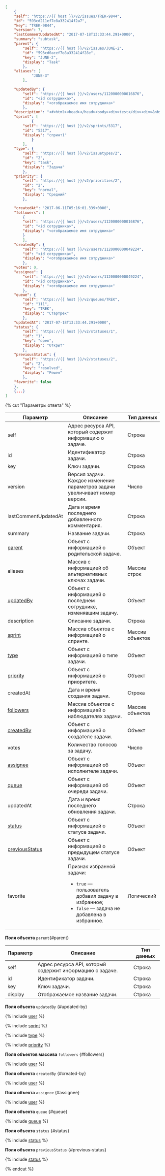 ```json
[
    {
    "self": "https://{{ host }}/v2/issues/TREK-9844",
    "id": "593cd211ef7e8a332414f2a7",
    "key": "TREK-9844",
    "version": 7,
    "lastCommentUpdatedAt": "2017-07-18T13:33:44.291+0000",
    "summary": "subtask",
    "parent": {
        "self": "https://{{ host }}/v2/issues/JUNE-2",
        "id": "593cd0acef7e8a332414f28e",
        "key": "JUNE-2",
        "display": "Task"
        },
    "aliases": [
            "JUNE-3"
        ],

    "updatedBy": {
        "self": "https://{{ host }}/v2/users/1120000000016876",
        "id": "<id сотрудника>",
        "display": "<отображаемое имя сотрудника>"
        },
    "description": "<#<html><head></head><body><div>test</div><div>&nbsp;</div><div>&nbsp;</div> </body></html>#>",
    "sprint": [
            {
        "self": "https://{{ host }}/v2/sprints/5317",
        "id": "5317",
        "display": "спринт1"
            }
        ],
    "type": {
        "self": "https://{{ host }}/v2/issuetypes/2",
        "id": "2",
        "key": "task",
        "display": "Задача"
        },
    "priority": {
        "self": "https://{{ host }}/v2/priorities/2",
        "id": "2",
        "key": "normal",
        "display": "Средний"
        },

    "createdAt": "2017-06-11T05:16:01.339+0000",
    "followers": [
        {
        "self": "https://{{ host }}/v2/users/1120000000016876",
        "id": "<id сотрудника>",
        "display": "<отображаемое имя сотрудника>"
        }
        ],
    "createdBy": {
        "self": "https://{{ host }}/v2/users/1120000000049224",
        "id": "<id сотрудника>",
        "display": "<отображаемое имя сотрудника>"
        },
    "votes": 0,
    "assignee": {
        "self": "https://{{ host }}/v2/users/1120000000049224",
        "id": "<id сотрудника>",
        "display": "<отображаемое имя сотрудника>"
        },
    "queue": {
        "self": "https://{{ host }}/v2/queues/TREK",
        "id": "111",
        "key": "TREK",
        "display": "Стартрек"
        },
    "updatedAt": "2017-07-18T13:33:44.291+0000",
    "status": {
        "self": "https://{{ host }}/v2/statuses/1",
        "id": "1",
        "key": "open",
        "display": "Открыт"
        },
    "previousStatus": {
        "self": "https://{{ host }}/v2/statuses/2",
        "id": "2",
        "key": "resolved",
        "display": "Решен"
        },
    "favorite": false
    },
    {...}
]
```

{% cut "Параметры ответа" %}

   Параметр | Описание | Тип данных
   ----- | ----- | -----
   self | Адрес ресурса API, который содержит информацию о задаче. | Строка
   id | Идентификатор задачи. | Строка
   key | Ключ задачи. | Строка
   version | Версия задачи. Каждое изменение параметров задачи увеличивает номер версии. | Число
   lastCommentUpdatedAt | Дата и время последнего добавленного комментария. | Строка
   summary | Название задачи. | Строка
   [parent](#parent) | Объект с информацией о родительской задаче. | Объект
   aliases | Массив с информацией об альтернативных ключах задачи. | Массив строк
   [updatedBy](#updated-by) | Объект с информацией о последнем сотруднике, изменявшим задачу. | Объект
   description | Описание задачи. | Строка
   [sprint](#sprint) | Массив объектов с информацией о спринте. | Массив объектов
   [type](#type) | Объект с информацией о типе задачи. | Объект
   [priority](#priority) | Объект с информацией о приоритете. | Объект
   createdAt | Дата и время создания задачи. | Строка
   [followers](#followers) | Массив объектов с информацией о наблюдателях задачи. | Массив объектов
   [createdBy](#created-by) | Объект с информацией о создателе задачи. | Объект
   votes | Количество голосов за задачу. | Число
   [assignee](#assignee) | Объект с информацией об исполнителе задачи. | Объект
   [queue](#queue) | Объект с информацией об очереди задачи. | Объект
   updatedAt | Дата и время последнего обновления задачи. | Строка
   [status](#status) | Объект с информацией о статусе задачи. | Объект
   [previousStatus](#previous-status) | Объект с информацией о предыдущем статусе задачи. | Объект
   favorite | Признак избранной задачи:<ul><li>`true` — пользователь добавил задачу в избранное;</li><li>`false` — задача не добавлена в избранное.</li></ul> | Логический

   **Поля объекта** `parent`{#parent}

   Параметр | Описание | Тип данных
   ----- | ----- | -----
   self | Адрес ресурса API, который содержит информацию о задаче. | Строка
   id | Идентификатор задачи. | Строка
   key | Ключ задачи. | Строка
   display | Отображаемое название задачи. | Строка

   **Поля объекта** `updatedBy` {#updated-by}

   {% include [user](../../../_includes/tracker/api/user.md) %}

   {% include [sprint](../../../_includes/tracker/api/sprint.md) %}

   {% include [type](../../../_includes/tracker/api/type.md) %}

   {% include [priority](../../../_includes/tracker/api/priority.md) %}

   **Поля объектов массива** `followers` {#followers}

   {% include [user](../../../_includes/tracker/api/user.md) %}

   **Поля объекта** `createdBy` {#created-by}

   {% include [user](../../../_includes/tracker/api/user.md) %}

   **Поля объекта** `assignee` {#assignee}

   {% include [user](../../../_includes/tracker/api/user.md) %}

   **Поля объекта** `queue` {#queue}

   {% include [queue](../../../_includes/tracker/api/queue.md) %}

   **Поля объекта** `status` {#status}

   {% include [status](../../../_includes/tracker/api/status.md) %}

   **Поля объекта** `previousStatus` {#previous-status}

   {% include [status](../../../_includes/tracker/api/status.md) %}

{% endcut %}  
